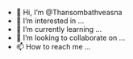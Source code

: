- 👋 Hi, I’m @Thansombathveasna
- 👀 I’m interested in ...
- 🌱 I’m currently learning ...
- 💞️ I’m looking to collaborate on ...
- 📫 How to reach me ...

<!---
Thansombathveasna/Thansombathveasna is a ✨ special ✨ repository because its `README.md` (this file) appears on your GitHub profile.
You can click the Preview link to take a look at your changes.
--->
